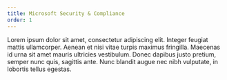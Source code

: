 ```yaml
---
title: Microsoft Security & Compliance
order: 1
---
```


Lorem ipsum dolor sit amet, consectetur adipiscing elit. Integer feugiat mattis ullamcorper. Aenean et nisi vitae turpis maximus fringilla. Maecenas id urna sit amet mauris ultricies vestibulum. Donec dapibus justo pretium, semper nunc quis, sagittis ante. Nunc blandit augue nec nibh vulputate, in lobortis tellus egestas.